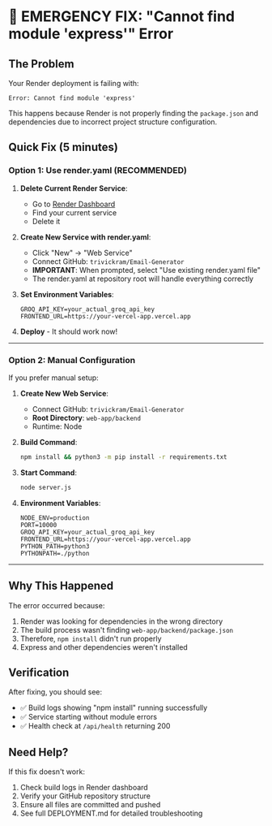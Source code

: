 # 🚨 EMERGENCY FIX: "Cannot find module 'express'" Error

## The Problem
Your Render deployment is failing with:
```
Error: Cannot find module 'express'
```

This happens because Render is not properly finding the `package.json` and dependencies due to incorrect project structure configuration.

## Quick Fix (5 minutes)

### Option 1: Use render.yaml (RECOMMENDED)

1. **Delete Current Render Service**:
   - Go to [Render Dashboard](https://render.com/dashboard)
   - Find your current service
   - Delete it

2. **Create New Service with render.yaml**:
   - Click "New" → "Web Service"
   - Connect GitHub: `trivickram/Email-Generator`
   - **IMPORTANT**: When prompted, select "Use existing render.yaml file"
   - The render.yaml at repository root will handle everything correctly

3. **Set Environment Variables**:
   ```
   GROQ_API_KEY=your_actual_groq_api_key
   FRONTEND_URL=https://your-vercel-app.vercel.app
   ```

4. **Deploy** - It should work now!

---

### Option 2: Manual Configuration

If you prefer manual setup:

1. **Create New Web Service**:
   - Connect GitHub: `trivickram/Email-Generator`
   - **Root Directory**: `web-app/backend`
   - Runtime: Node

2. **Build Command**:
   ```bash
   npm install && python3 -m pip install -r requirements.txt
   ```

3. **Start Command**:
   ```bash
   node server.js
   ```

4. **Environment Variables**:
   ```
   NODE_ENV=production
   PORT=10000
   GROQ_API_KEY=your_actual_groq_api_key
   FRONTEND_URL=https://your-vercel-app.vercel.app
   PYTHON_PATH=python3
   PYTHONPATH=./python
   ```

---

## Why This Happened

The error occurred because:
1. Render was looking for dependencies in the wrong directory
2. The build process wasn't finding `web-app/backend/package.json`
3. Therefore, `npm install` didn't run properly
4. Express and other dependencies weren't installed

## Verification

After fixing, you should see:
- ✅ Build logs showing "npm install" running successfully
- ✅ Service starting without module errors
- ✅ Health check at `/api/health` returning 200

## Need Help?

If this fix doesn't work:
1. Check build logs in Render dashboard
2. Verify your GitHub repository structure
3. Ensure all files are committed and pushed
4. See full DEPLOYMENT.md for detailed troubleshooting
